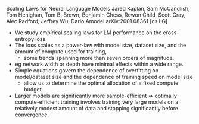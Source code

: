 Scaling Laws for Neural Language Models
Jared Kaplan, Sam McCandlish, Tom Henighan, Tom B. Brown, Benjamin Chess, Rewon Child, Scott Gray, Alec Radford, Jeffrey Wu, Dario Amodei
arXiv:2001.08361 [cs.LG]

* We study empirical scaling laws for LM performance on the cross-entropy loss.
* The loss scales as a power-law
  with model size, dataset size, and the amount of compute used for training,
  * some trends spanning more than seven orders of magnitude.
* eg network width or depth have minimal effects within a wide range. 
* Simple equations govern
  the dependence of overfitting on model/dataset size and
  the dependence of training speed on model size
  * allow us to determine the optimal allocation of a fixed compute budget.
* Larger models are significantly more sample-efficient
  => optimally compute-efficient training involves
  training very large models on a relatively modest amount of data and
  stopping significantly before convergence. 
